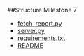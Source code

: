 ##Structure Milestone 7
  - [fetch_report.py](fetch_report.py)
  - [server.py](server.py)
  - [requirements.txt](requirements.txt)
  - [README](README.md)